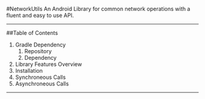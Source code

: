 #NetworkUtils
An Android Library for common network operations with a fluent and easy to use API.

---

##Table of Contents
1. Gradle Dependency
	1. Repository
	2. Dependency
2. Library Features Overview
3. Installation
4. Synchroneous Calls
5. Asynchroneous Calls

---

